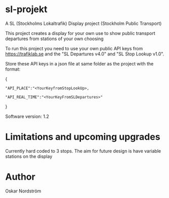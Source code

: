 # sl-projekt
A SL (Stockholms Lokaltrafik) Display project (Stockholm Public Transport)

This project creates a display for your own use to show public transport departures from stations of your own choosing

To run this project you need to use your own public API keys from https://trafiklab.se and the "SL Departures v4.0" and "SL Stop Lookup v1.0".

Store these API keys in a json file at same folder as the project with the format:

{

    "API_PLACE":"<YourKeyfromStopLookUp>,

    "API_REAL_TIME":"<YourKeyFromSLDepartures>"
}

Software version: 1.2

# Limitations and upcoming upgrades

Currently hard coded to 3 stops. The aim for future design is have variable stations on the display



# Author
Oskar Nordström

